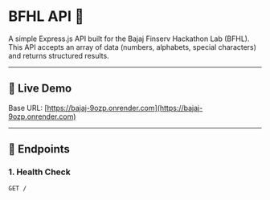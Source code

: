 # BFHL API 🚀

A simple Express.js API built for the Bajaj Finserv Hackathon Lab (BFHL).  
This API accepts an array of data (numbers, alphabets, special characters) and returns structured results.

---

## 🚀 Live Demo
Base URL: [https://bajaj-9ozp.onrender.com](https://bajaj-9ozp.onrender.com)

---

## 📌 Endpoints

### 1. **Health Check**
```http
GET /
